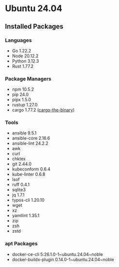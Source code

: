 # Ubuntu 24.04

## Installed Packages

### Languages

- Go 1.22.2
- Node 20.12.2
- Python 3.12.3
- Rust 1.77.2

### Package Managers

- npm 10.5.2
- pip 24.0
- pipx 1.5.0
- rustup 1.27.0
- cargo 1.77.2 ([cargo-the-binary](https://github.com/rust-lang/cargo/blob/master/src/cargo/version.rs))

### Tools

- ansible 9.5.1
- ansible-core 2.16.6
- ansible-lint 24.2.2
- awk
- curl
- chktex
- git 2.44.0
- kubeconform 0.6.4
- kube-linter 0.6.8
- lsof
- ruff 0.4.1
- sqlite3
- jq 1.7.1
- typos-cli 1.20.10
- wget
- xz
- yamllint 1.35.1
- zip
- zsh
- zstd

### apt Packages

- docker-ce-cli 5:26.1.0-1\~ubuntu.24.04\~noble
- docker-buildx-plugin 0.14.0-1\~ubuntu.24.04\~noble
